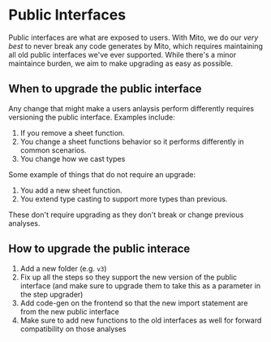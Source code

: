 # Public Interfaces

Public interfaces are what are exposed to users. With Mito, we do our _very best_ to never break any code generates by Mito, which requires maintaining all old public interfaces we've ever supported. While there's a minor maintaince burden, we aim to make upgrading as easy as possible.

## When to upgrade the public interface

Any change that might make a users anlaysis perform differently requires versioning the public interface. Examples include:

1. If you remove a sheet function.
2. You change a sheet functions behavior so it performs differently in common scenarios.
3. You change how we cast types

Some example of things that do not require an upgrade:
1. You add a new sheet function.
2. You extend type casting to support more types than previous.

These don't require upgrading as they don't break or change previous analyses.


## How to upgrade the public interace

1. Add a new folder (e.g. `v3`)
2. Fix up all the steps so they support the new version of the public interface (and make sure to upgrade them to take this as a parameter in the step upgrader)
3. Add code-gen on the frontend so that the new import statement are from the new public interface
4. Make sure to add new functions to the old interfaces as well for forward compatibility on those analyses

